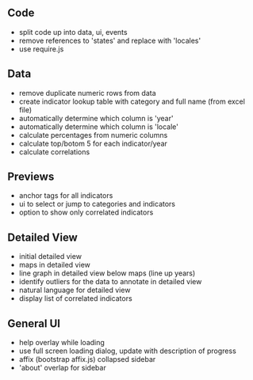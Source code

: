 ## Code

* split code up into data, ui, events
* remove references to 'states' and replace with 'locales'
* use require.js 

## Data

* remove duplicate numeric rows from data
* create indicator lookup table with category and full name (from excel file)
* automatically determine which column is 'year'
* automatically determine which column is 'locale'
* calculate percentages from numeric columns
* calculate top/botom 5 for each indicator/year
* calculate correlations

## Previews

* anchor tags for all indicators
* ui to select or jump to categories and indicators
* option to show only correlated indicators

## Detailed View

* initial detailed view
* maps in detailed view
* line graph in detailed view below maps (line up years)
* identify outliers for the data to annotate in detailed view
* natural language for detailed view
* display list of correlated indicators

## General UI

* help overlay while loading
* use full screen loading dialog, update with description of progress
* affix (bootstrap affix.js) collapsed sidebar
* 'about' overlap for sidebar